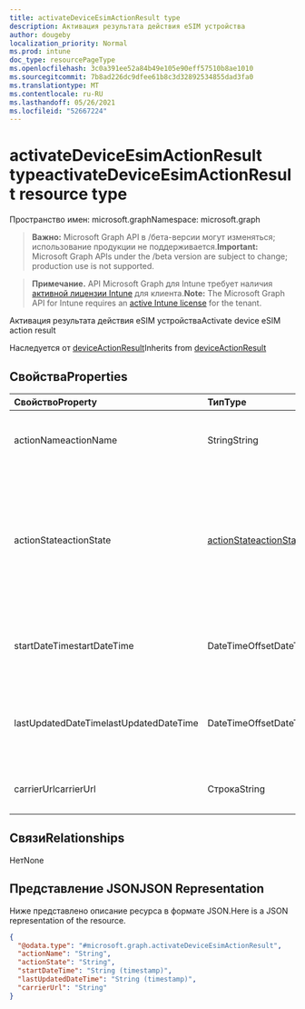```yaml
---
title: activateDeviceEsimActionResult type
description: Активация результата действия eSIM устройства
author: dougeby
localization_priority: Normal
ms.prod: intune
doc_type: resourcePageType
ms.openlocfilehash: 3c0a391ee52a84b49e105e90eff57510b8ae1010
ms.sourcegitcommit: 7b8ad226dc9dfee61b8c3d32892534855dad3fa0
ms.translationtype: MT
ms.contentlocale: ru-RU
ms.lasthandoff: 05/26/2021
ms.locfileid: "52667224"
---
```

# <a name="activatedeviceesimactionresult-resource-type"></a><span data-ttu-id="935a9-103">activateDeviceEsimActionResult type</span><span class="sxs-lookup"><span data-stu-id="935a9-103">activateDeviceEsimActionResult resource type</span></span>

<span data-ttu-id="935a9-104">Пространство имен: microsoft.graph</span><span class="sxs-lookup"><span data-stu-id="935a9-104">Namespace: microsoft.graph</span></span>

> <span data-ttu-id="935a9-105">**Важно:** Microsoft Graph API в /бета-версии могут изменяться; использование продукции не поддерживается.</span><span class="sxs-lookup"><span data-stu-id="935a9-105">**Important:** Microsoft Graph APIs under the /beta version are subject to change; production use is not supported.</span></span>

> <span data-ttu-id="935a9-106">**Примечание.** API Microsoft Graph для Intune требует наличия [активной лицензии Intune](https://go.microsoft.com/fwlink/?linkid=839381) для клиента.</span><span class="sxs-lookup"><span data-stu-id="935a9-106">**Note:** The Microsoft Graph API for Intune requires an [active Intune license](https://go.microsoft.com/fwlink/?linkid=839381) for the tenant.</span></span>

<span data-ttu-id="935a9-107">Активация результата действия eSIM устройства</span><span class="sxs-lookup"><span data-stu-id="935a9-107">Activate device eSIM action result</span></span>


<span data-ttu-id="935a9-108">Наследуется от [deviceActionResult](../resources/intune-devices-deviceactionresult.md)</span><span class="sxs-lookup"><span data-stu-id="935a9-108">Inherits from [deviceActionResult](../resources/intune-devices-deviceactionresult.md)</span></span>

## <a name="properties"></a><span data-ttu-id="935a9-109">Свойства</span><span class="sxs-lookup"><span data-stu-id="935a9-109">Properties</span></span>
|<span data-ttu-id="935a9-110">Свойство</span><span class="sxs-lookup"><span data-stu-id="935a9-110">Property</span></span>|<span data-ttu-id="935a9-111">Тип</span><span class="sxs-lookup"><span data-stu-id="935a9-111">Type</span></span>|<span data-ttu-id="935a9-112">Описание</span><span class="sxs-lookup"><span data-stu-id="935a9-112">Description</span></span>|
|:---|:---|:---|
|<span data-ttu-id="935a9-113">actionName</span><span class="sxs-lookup"><span data-stu-id="935a9-113">actionName</span></span>|<span data-ttu-id="935a9-114">String</span><span class="sxs-lookup"><span data-stu-id="935a9-114">String</span></span>|<span data-ttu-id="935a9-115">Название действия. Наследуется от [deviceActionResult](../resources/intune-devices-deviceactionresult.md).</span><span class="sxs-lookup"><span data-stu-id="935a9-115">Action name Inherited from [deviceActionResult](../resources/intune-devices-deviceactionresult.md)</span></span>|
|<span data-ttu-id="935a9-116">actionState</span><span class="sxs-lookup"><span data-stu-id="935a9-116">actionState</span></span>|[<span data-ttu-id="935a9-117">actionState</span><span class="sxs-lookup"><span data-stu-id="935a9-117">actionState</span></span>](../resources/intune-shared-actionstate.md)|<span data-ttu-id="935a9-118">Состояние действия, унаследованной от [deviceActionResult](../resources/intune-devices-deviceactionresult.md).</span><span class="sxs-lookup"><span data-stu-id="935a9-118">State of the action Inherited from [deviceActionResult](../resources/intune-devices-deviceactionresult.md).</span></span> <span data-ttu-id="935a9-119">Возможные значения: `none`, `pending`, `canceled`, `active`, `done`, `failed`, `notSupported`.</span><span class="sxs-lookup"><span data-stu-id="935a9-119">Possible values are: `none`, `pending`, `canceled`, `active`, `done`, `failed`, `notSupported`.</span></span>|
|<span data-ttu-id="935a9-120">startDateTime</span><span class="sxs-lookup"><span data-stu-id="935a9-120">startDateTime</span></span>|<span data-ttu-id="935a9-121">DateTimeOffset</span><span class="sxs-lookup"><span data-stu-id="935a9-121">DateTimeOffset</span></span>|<span data-ttu-id="935a9-122">Время начала действия. Наследуется от [deviceActionResult](../resources/intune-devices-deviceactionresult.md).</span><span class="sxs-lookup"><span data-stu-id="935a9-122">Time the action was initiated Inherited from [deviceActionResult](../resources/intune-devices-deviceactionresult.md)</span></span>|
|<span data-ttu-id="935a9-123">lastUpdatedDateTime</span><span class="sxs-lookup"><span data-stu-id="935a9-123">lastUpdatedDateTime</span></span>|<span data-ttu-id="935a9-124">DateTimeOffset</span><span class="sxs-lookup"><span data-stu-id="935a9-124">DateTimeOffset</span></span>|<span data-ttu-id="935a9-125">Время последнего обновления действия. Наследуется от [deviceActionResult](../resources/intune-devices-deviceactionresult.md).</span><span class="sxs-lookup"><span data-stu-id="935a9-125">Time the action state was last updated Inherited from [deviceActionResult](../resources/intune-devices-deviceactionresult.md)</span></span>|
|<span data-ttu-id="935a9-126">carrierUrl</span><span class="sxs-lookup"><span data-stu-id="935a9-126">carrierUrl</span></span>|<span data-ttu-id="935a9-127">Строка</span><span class="sxs-lookup"><span data-stu-id="935a9-127">String</span></span>|<span data-ttu-id="935a9-128">Url-адрес carrier для активации eSIM устройства</span><span class="sxs-lookup"><span data-stu-id="935a9-128">Carrier Url to activate the device eSIM</span></span> |

## <a name="relationships"></a><span data-ttu-id="935a9-129">Связи</span><span class="sxs-lookup"><span data-stu-id="935a9-129">Relationships</span></span>
<span data-ttu-id="935a9-130">Нет</span><span class="sxs-lookup"><span data-stu-id="935a9-130">None</span></span>

## <a name="json-representation"></a><span data-ttu-id="935a9-131">Представление JSON</span><span class="sxs-lookup"><span data-stu-id="935a9-131">JSON Representation</span></span>
<span data-ttu-id="935a9-132">Ниже представлено описание ресурса в формате JSON.</span><span class="sxs-lookup"><span data-stu-id="935a9-132">Here is a JSON representation of the resource.</span></span>
<!-- {
  "blockType": "resource",
  "@odata.type": "microsoft.graph.activateDeviceEsimActionResult"
}
-->
``` json
{
  "@odata.type": "#microsoft.graph.activateDeviceEsimActionResult",
  "actionName": "String",
  "actionState": "String",
  "startDateTime": "String (timestamp)",
  "lastUpdatedDateTime": "String (timestamp)",
  "carrierUrl": "String"
}
```




